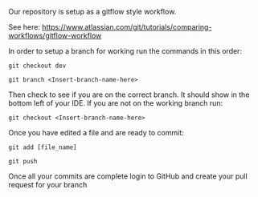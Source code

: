 Our repository is setup as a gitflow style workflow.

See here: https://www.atlassian.com/git/tutorials/comparing-workflows/gitflow-workflow

In order to setup a branch for working run the commands in this order:

```git checkout dev```

```git branch <Insert-branch-name-here>```

Then check to see if you are on the correct branch. It should show in the bottom left of your IDE. If you are not on the working branch run:

```git checkout <Insert-branch-name-here>```

Once you have edited a file and are ready to commit:

```git add [file_name]```

```git push```

Once all your commits are complete login to GitHub and create your pull request for your branch